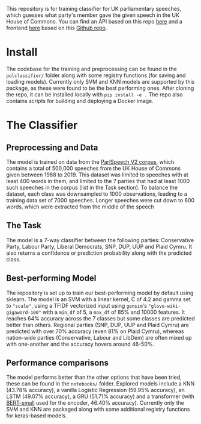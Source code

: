 
This repository is for training classifier for UK parliamentary speeches, which guesses what party's member gave the given speech in the UK House of Commons. You can find an API based on this repo [here](https://svm6-pvutvs4yla-ew.a.run.app) and a frontend [here](https://pol-speech-classifier.streamlit.app/) based on this [Github repo](https://github.com/szaboildi/uk-pol-speech-classifier-frontend).

# Install
The codebase for the training and preprocessing can be found in the `polclassifier/` folder along with some registry functions (for saving and loading models). Currently only SVM and KNN models are supported by this package, as these were found to be the best performing ones. After cloning the repo, it can be installed locally with ```pip install -e .``` The repo also contains scripts for building and deploying a Docker image.

# The Classifier
## Preprocessing and Data
The model is trained on data from the [ParlSpeech V2 corpus](https://dataverse.harvard.edu/dataset.xhtml?persistentId=doi:10.7910/DVN/L4OAKN), which contains a total of 500,000 speeches from the UK House of Commons given between 1988 to 2019. This dataset was limited to speeches with at least 400 words in them, and limited to the 7 parties that had at least 1000 such speeches in the corpus (list in the Task section). To balance the dataset, each class was downsampled to 1000 observations, leading to a training data set of 7000 speeches. Longer speeches were cut down to 600 words, which were extracted from the middle of the speech

## The Task
The model is a 7-way classifier between the following parties: Conservative Party, Labour Party, Liberal Democrats, SNP, DUP, UUP and Plaid Cymru. It also returns a confidence or prediction probability along with the predicted class.

## Best-performing Model
The repository is set up to train our best-performing model by default using sklearn. The model is an SVM with a linear kernel, C of 4.2 and gamma set to `"scale"`, using a TFIDF vectorized input using `gensim`'s `"glove-wiki-gigaword-100"` with a `min_df` of 5, a `max_df` of 85% and 10000 features. It reaches 64% accuracy across the 7 classes but some classes are predicted better than others. Regional parties (SNP, DUP, UUP and Plaid Cymru) are predicted with over 70% accuracy (even 81% on Plaid Cymru), whereas nation-wide parties (Conservative, Labour and LibDem) are often mixed up with one-another and the accuracy hovers around 46-50%.

## Performance comparisons
The model performs better than the other options that have been tried, these can be found in the `notebooks/` folder. Explored models include a KNN (43.78% accuracy), a vanilla Logistic Regression (59.95% accuracy), an LSTM (49.07% accuracy), a GRU (51.71% accuracy) and a transformer (with [BERT-small](https://huggingface.co/prajjwal1/bert-small) used for the encoder, 46.40% accuracy). Currently only the SVM and KNN are packaged along with some additional registry functions for keras-based models.

